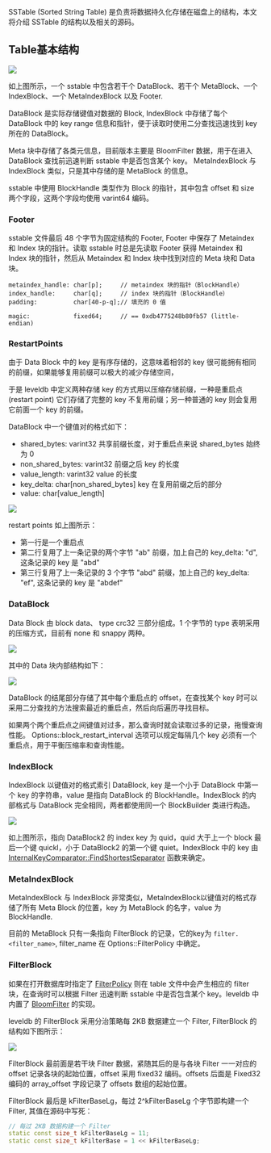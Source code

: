SSTable (Sorted String Table) 是负责将数据持久化存储在磁盘上的结构，本文将介绍 SSTable 的结构以及相关的源码。

## Table基本结构

![](img005.png)

如上图所示，一个 sstable 中包含若干个 DataBlock、若干个 MetaBlock、一个 IndexBlock、一个 MetaIndexBlock 以及 Footer.

DataBlock 是实际存储键值对数据的 Block, IndexBlock 中存储了每个 DataBlock 中的 key range 信息和指针，便于读取时使用二分查找迅速找到 key 所在的 DataBlock。 

Meta 块中存储了各类元信息，目前版本主要是 BloomFilter 数据，用于在进入 DataBlock 查找前迅速判断  sstable 中是否包含某个 key。 MetaIndexBlock 与 IndexBlock 类似，只是其中存储的是 MetaBlock 的信息。

sstable 中使用 BlockHandle 类型作为 Block 的指针，其中包含 offset 和 size 两个字段，这两个字段均使用 varint64 编码。
### Footer

sstable 文件最后 48 个字节为固定结构的 Footer, Footer 中保存了 Metaindex 和 Index 块的指针。读取 sstable 时总是先读取 Footer 获得 Metaindex 和 Index 块的指针，然后从 Metaindex 和 Index 块中找到对应的 Meta 块和 Data 块。

```
metaindex_handle: char[p];     // metaindex 块的指针（BlockHandle）
index_handle:     char[q];     // index 块的指针（BlockHandle）
padding:          char[40-p-q];// 填充的 0 值
                               
magic:            fixed64;     // == 0xdb4775248b80fb57 (little-endian)
```

### RestartPoints

由于 Data Block 中的 key 是有序存储的，这意味着相邻的 key 很可能拥有相同的前缀，如果能够复用前缀可以极大的减少存储空间，

于是 leveldb 中定义两种存储 key 的方式用以压缩存储前缀，一种是重启点(restart point) 它们存储了完整的 key 不复用前缀；另一种普通的 key 则会复用它前面一个 key 的前缀。

DataBlock 中一个键值对的格式如下：

- shared_bytes: varint32 共享前缀长度，对于重启点来说 shared_bytes 始终为 0
- non_shared_bytes: varint32 前缀之后 key 的长度
- value_length: varint32 value 的长度
- key_delta: char[non_shared_bytes] key 在复用前缀之后的部分
- value: char[value_length] 

![](img007.png)

restart points 如上图所示：
- 第一行是一个重启点
- 第二行复用了上一条记录的两个字节 "ab" 前缀，加上自己的 key_delta: "d", 这条记录的 key 是 "abd"  
- 第三行复用了上一条记录的 3 个字节 "abd" 前缀，加上自己的 key_delta: "ef", 这条记录的 key 是 "abdef" 

### DataBlock

Data Block 由 block data、 type crc32 三部分组成。1 个字节的 type 表明采用的压缩方式，目前有 none 和 snappy 两种。

![](img006.png)

其中的 Data 块内部结构如下：

![](img008.png)

DataBlock 的结尾部分存储了其中每个重启点的 offset，在查找某个 key 时可以采用二分查找的方法搜索最近的重启点，然后向后遍历寻找目标。

如果两个两个重启点之间键值对过多，那么查询时就会读取过多的记录，拖慢查询性能。  Options::block_restart_interval 选项可以规定每隔几个 key 必须有一个重启点，用于平衡压缩率和查询性能。

### IndexBlock

IndexBlock 以键值对的格式索引 DataBlock, key 是一个小于 DataBlock 中第一个 key 的字符串，value 是指向 DataBlock 的 BlockHandle。IndexBlock 的内部格式与 DataBlock 完全相同，两者都使用同一个 BlockBuilder 类进行构造。

![](img009.png)

如上图所示，指向 DataBlock2 的 index key 为 quid，quid 大于上一个 block 最后一个键 quickl，小于 DataBlock2 的第一个键 quiet。IndexBlock 中的 key 由 [InternalKeyComparator::FindShortestSeparator](../db/dbformat.cc) 函数来确定。

### MetaIndexBlock

MetaIndexBlock 与 IndexBlock 非常类似，MetaIndexBlock以键值对的格式存储了所有 Meta Block 的位置，key 为 MetaBlock 的名字，value 为 BlockHandle. 

目前的 MetaBlock 只有一条指向 FilterBlock 的记录，它的key为 `filter.<filter_name>`, filter_name 在 Options::FilterPolicy 中确定。

### FilterBlock

如果在打开数据库时指定了 [FilterPolicy](../include/leveldb/filter_policy.h) 则在 table 文件中会产生相应的 filter 块，在查询时可以根据 Filter 迅速判断 sstable 中是否包含某个 key。leveldb 中内置了 [BloomFilter](../util/bloom.cc) 的实现。

leveldb 的 FilterBlock 采用分治策略每 2KB 数据建立一个 Filter, FilterBlock 的结构如下图所示：

![](img010.png)

FilterBlock 最前面是若干块 Filter 数据，紧随其后的是与各块 Filter 一一对应的 offset 记录各块的起始位置，offset 采用 fixed32 编码。offsets 后面是 Fixed32 编码的 array_offset 字段记录了 offsets 数组的起始位置。

FilterBlock 最后是 kFilterBaseLg，每过 2^kFilterBaseLg 个字节即构建一个 Filter, 其值在源码中写死：

```cpp
// 每过 2KB 数据构建一个 Filter
static const size_t kFilterBaseLg = 11;
static const size_t kFilterBase = 1 << kFilterBaseLg;
```
